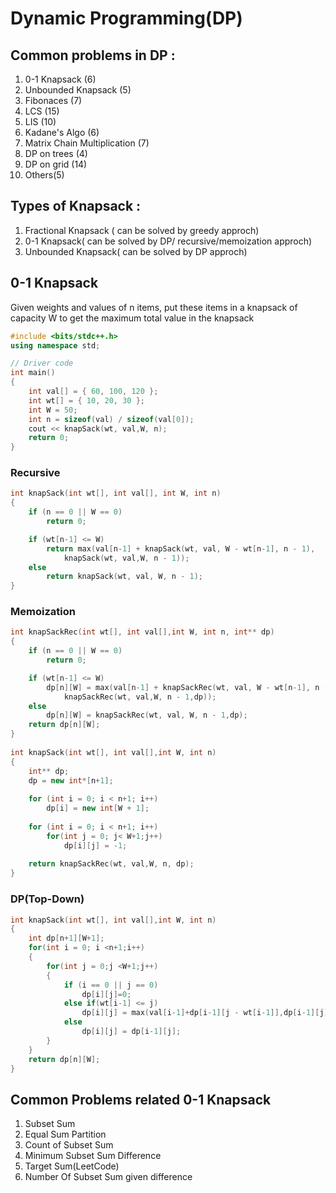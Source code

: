 # Dynamic Programming(DP)

## Common problems in DP :
1. 0-1 Knapsack (6)
1. Unbounded Knapsack (5)
1. Fibonaces (7)
1. LCS (15)
1. LIS (10)
1. Kadane's Algo (6)
1. Matrix Chain Multiplication (7)
1. DP on trees (4)
1. DP on grid (14)
1. Others(5)

## Types of Knapsack :
1. Fractional Knapsack ( can be solved by greedy approch)
1. 0-1 Knapsack( can be solved by DP/ recursive/memoization approch)
1. Unbounded Knapsack( can be solved by DP approch)

## 0-1 Knapsack
Given weights and values of n items, put these items in a knapsack of capacity W to get the maximum total value in the knapsack
``` C++
#include <bits/stdc++.h> 
using namespace std; 

// Driver code 
int main() 
{ 
	int val[] = { 60, 100, 120 }; 
	int wt[] = { 10, 20, 30 }; 
	int W = 50; 
	int n = sizeof(val) / sizeof(val[0]); 
	cout << knapSack(wt, val,W, n); 
	return 0; 
}
```
### Recursive
``` C++
int knapSack(int wt[], int val[], int W, int n) 
{ 
	if (n == 0 || W == 0) 
		return 0; 

	if (wt[n-1] <= W) 
		return max(val[n-1] + knapSack(wt, val, W - wt[n-1], n - 1), 
			knapSack(wt, val,W, n - 1)); 
	else
	    return knapSack(wt, val, W, n - 1); 
} 
```
### Memoization
``` C++
int knapSackRec(int wt[], int val[],int W, int n, int** dp) 
{ 
	if (n == 0 || W == 0) 
		return 0; 

	if (wt[n-1] <= W) 
		dp[n][W] = max(val[n-1] + knapSackRec(wt, val, W - wt[n-1], n - 1,dp), 
			knapSackRec(wt, val,W, n - 1,dp)); 
	else
	    dp[n][W] = knapSackRec(wt, val, W, n - 1,dp); 
	return dp[n][W];
} 
  
int knapSack(int wt[], int val[],int W, int n) 
{ 
    int** dp; 
    dp = new int*[n+1]; 
  
    for (int i = 0; i < n+1; i++) 
        dp[i] = new int[W + 1]; 
  
    for (int i = 0; i < n+1; i++)
        for(int j = 0; j< W+1;j++)
            dp[i][j] = -1;
  
    return knapSackRec(wt, val,W, n, dp); 
} 
```

### DP(Top-Down)
``` C++
int knapSack(int wt[], int val[],int W, int n) 
{ 
	int dp[n+1][W+1];
	for(int i = 0; i <n+1;i++)
	{
	    for(int j = 0;j <W+1;j++)
	    {
	        if (i == 0 || j == 0) 
	            dp[i][j]=0;
	        else if(wt[i-1] <= j)
	            dp[i][j] = max(val[i-1]+dp[i-1][j - wt[i-1]],dp[i-1][j]);
	        else
	            dp[i][j] = dp[i-1][j];
	    }
	}
	return dp[n][W];
}
```

## Common Problems related 0-1 Knapsack
1. Subset Sum
1. Equal Sum Partition
1. Count of Subset Sum
1. Minimum Subset Sum Difference
1. Target Sum(LeetCode)
1. Number Of Subset Sum given difference


